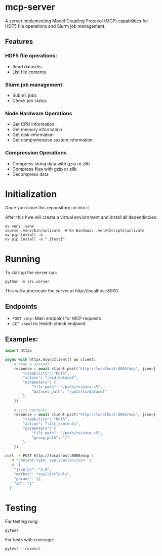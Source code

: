 # mcp-server

A server implementing Model Coupling Protocol (MCP) capabilities for HDF5 file operations and Slurm job management.

## Features

### HDF5 file operations:
  - Read datasets
  - List file contents

### Slurm job management:
  - Submit jobs
  - Check job status

### Node Hardware Operations
- Get CPU information
- Get memory information
- Get disk information
- Get comprehensive system information

### Compression Operations
- Compress string data with gzip or zlib
- Compress files with gzip or zlib
- Decompress data

# Initialization

Once you clone this reponsitory cd into it 

After this hwe will create a virtual enviornment and install all dependincies:
```
uv venv .venv
source .venv/bin/activate  # On Windows: .venv\Scripts\activate
uv pip install -e .
uv pip install -e ".[test]"
```

# Running

To startup the server run:
```
python -m src.server
```

This will autoclocate the server at http://localhost:8000.

## Endpoints
- `POST /mcp`: Main endpoint for MCP requests
- `GET /health`: Health check endpoint

## Examples:
```python
import httpx

async with httpx.AsyncClient() as client:
    # Read a dataset
    response = await client.post("http://localhost:8000/mcp", json={
        "capability": "hdf5",
        "action": "read_dataset",
        "parameters": {
            "file_path": "/path/to/data.h5",
            "dataset_path": "/path/to/dataset"
        }
    })
    
    # List contents
    response = await client.post("http://localhost:8000/mcp", json={
        "capability": "hdf5",
        "action": "list_contents",
        "parameters": {
            "file_path": "/path/to/data.h5",
            "group_path": "/"
        }
    })
```

```bash
curl -X POST http://localhost:8000/mcp \
  -H "Content-Type: application/json" \
  -d '{
    "jsonrpc": "2.0",
    "method": "mcp/listTools", 
    "params": {}, 
    "id": "1"
  }'
```

# Testing
For testing rung: 
```
pytest
```

For tests with coverage:
```
pytest --cov=src
```
